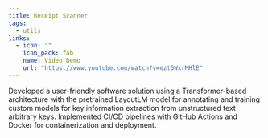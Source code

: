 ```yaml
---
title: Receipt Scanner
tags:
  - utils
links:
  - icon: ""
    icon_pack: fab
    name: Video Demo
    url: "https://www.youtube.com/watch?v=ezt5WxrMHlE"
---
```


Developed a user-friendly software solution using a Transformer-based architecture with the pretrained LayoutLM model for annotating and training custom models for key information extraction from unstructured text arbitrary keys. Implemented CI/CD pipelines with GitHub Actions and Docker for containerization and deployment.
